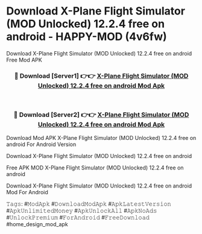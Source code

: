 # Download X-Plane Flight Simulator (MOD Unlocked) 12.2.4 free on android - HAPPY-MOD (4v6fw)
Download X-Plane Flight Simulator (MOD Unlocked) 12.2.4 free on android Free Mod APK

<div align="center">
<h3>🔴 Download [Server1] 👉👉 <a href="https://apkcomod.com?title=X-Plane_Flight_Simulator_(MOD_Unlocked)_12.2.4_free_on_android">X-Plane Flight Simulator (MOD Unlocked) 12.2.4 free on android Mod Apk</a></h3><br>

<h3>🔴 Download [Server2] 👉👉 <a href="https://apkcomod.com?title=X-Plane_Flight_Simulator_(MOD_Unlocked)_12.2.4_free_on_android">X-Plane Flight Simulator (MOD Unlocked) 12.2.4 free on android Mod Apk</a></h3>
</div>


Download Mod APK X-Plane Flight Simulator (MOD Unlocked) 12.2.4 free on android For Android Version

Download X-Plane Flight Simulator (MOD Unlocked) 12.2.4 free on android 

Free APK MOD X-Plane Flight Simulator (MOD Unlocked) 12.2.4 free on android 

Download X-Plane Flight Simulator (MOD Unlocked) 12.2.4 free on android Mod For Android

𝚃𝚊𝚐𝚜: #𝙼𝚘𝚍𝙰𝚙𝚔 #𝙳𝚘𝚠𝚗𝚕𝚘𝚊𝚍𝙼𝚘𝚍𝙰𝚙𝚔 #𝙰𝚙𝚔𝙻𝚊𝚝𝚎𝚜𝚝𝚅𝚎𝚛𝚜𝚒𝚘𝚗 #𝙰𝚙𝚔𝚄𝚗𝚕𝚒𝚖𝚒𝚝𝚎𝚍𝙼𝚘𝚗𝚎𝚢 #𝙰𝚙𝚔𝚄𝚗𝚕𝚘𝚌𝚔𝙰𝚕𝚕 #𝙰𝚙𝚔𝙽𝚘𝙰𝚍𝚜 #𝚄𝚗𝚕𝚘𝚌𝚔𝙿𝚛𝚎𝚖𝚒𝚞𝚖 #𝙵𝚘𝚛𝙰𝚗𝚍𝚛𝚘𝚒𝚍 #𝙵𝚛𝚎𝚎𝙳𝚘𝚠𝚗𝚕𝚘𝚊𝚍 #home_design_mod_apk